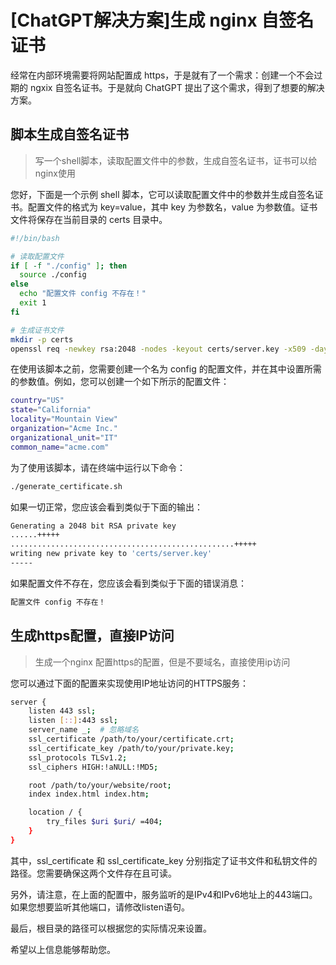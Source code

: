 # [ChatGPT解决方案]生成 nginx 自签名证书

经常在内部环境需要将网站配置成 https，于是就有了一个需求：创建一个不会过期的 ngxix 自签名证书。于是就向 ChatGPT 提出了这个需求，得到了想要的解决方案。

## 脚本生成自签名证书

> 写一个shell脚本，读取配置文件中的参数，生成自签名证书，证书可以给nginx使用

您好，下面是一个示例 shell 脚本，它可以读取配置文件中的参数并生成自签名证书。配置文件的格式为 key=value，其中 key 为参数名，value 为参数值。证书文件将保存在当前目录的 certs 目录中。

```bash
#!/bin/bash

# 读取配置文件
if [ -f "./config" ]; then
  source ./config
else
  echo "配置文件 config 不存在！"
  exit 1
fi

# 生成证书文件
mkdir -p certs
openssl req -newkey rsa:2048 -nodes -keyout certs/server.key -x509 -days 3650 -out certs/server.crt -subj "/C=$country/ST=$state/L=$locality/O=$organization/OU=$organizational_unit/CN=$common_name"

```

在使用该脚本之前，您需要创建一个名为 config 的配置文件，并在其中设置所需的参数值。例如，您可以创建一个如下所示的配置文件：

```bash
country="US"
state="California"
locality="Mountain View"
organization="Acme Inc."
organizational_unit="IT"
common_name="acme.com"

```

为了使用该脚本，请在终端中运行以下命令：

```bash
./generate_certificate.sh

```

如果一切正常，您应该会看到类似于下面的输出：

```bash
Generating a 2048 bit RSA private key
......+++++
..................................................+++++
writing new private key to 'certs/server.key'
-----
```

如果配置文件不存在，您应该会看到类似于下面的错误消息：

```bash
配置文件 config 不存在！
```

## 生成https配置，直接IP访问

> 生成一个nginx 配置https的配置，但是不要域名，直接使用ip访问

您可以通过下面的配置来实现使用IP地址访问的HTTPS服务：

```bash
server {
    listen 443 ssl;
    listen [::]:443 ssl;
    server_name _;  # 忽略域名
    ssl_certificate /path/to/your/certificate.crt;
    ssl_certificate_key /path/to/your/private.key;
    ssl_protocols TLSv1.2;
    ssl_ciphers HIGH:!aNULL:!MD5;

    root /path/to/your/website/root;
    index index.html index.htm;

    location / {
        try_files $uri $uri/ =404;
    }
}

```

其中，ssl_certificate 和 ssl_certificate_key 分别指定了证书文件和私钥文件的路径。您需要确保这两个文件存在且可读。

另外，请注意，在上面的配置中，服务监听的是IPv4和IPv6地址上的443端口。如果您想要监听其他端口，请修改listen语句。

最后，根目录的路径可以根据您的实际情况来设置。

希望以上信息能够帮助您。